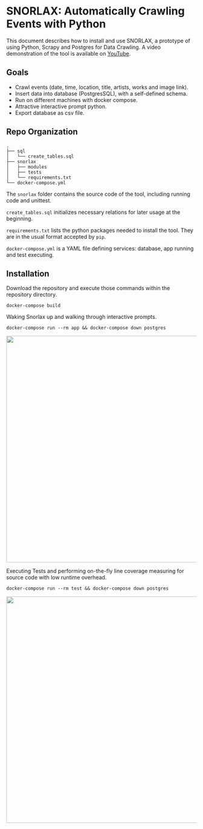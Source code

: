 # SNORLAX: Automatically Crawling Events with Python

This document describes how to install and use SNORLAX, a prototype of using Python, Scrapy and Postgres for Data Crawling. A video demonstration of the tool is available on [YouTube](https://youtu.be/3FeCl4ayFvs).

## Goals
- Crawl events (date, time, location, title, artists, works and image link).
- Insert data into database (PostgresSQL), with a self-defined schema.
- Run on different machines with docker compose.
- Attractive interactive prompt python.
- Export database as csv file.

## Repo Organization

```
.
├── sql
│   └── create_tables.sql
├── snorlax
│   ├── modules
│   ├── tests
│   └── requirements.txt
└── docker-compose.yml
```
The `snorlax` folder contains the source code of the tool, including running code and unittest. 

`create_tables.sql` initializes necessary relations for later usage at the beginning.

`requirements.txt` lists the python packages needed to install the tool. They are in the usual format accepted by `pip`.

`docker-compose.yml` is a YAML file defining services: database, app running and test executing.

## Installation

Download the repository and execute those commands within the repository directory.

```
docker-compose build
```

Waking Snorlax up and walking through interactive prompts.
```
docker-compose run --rm app && docker-compose down postgres
```
<p align="left"><img src="https://user-images.githubusercontent.com/3027146/150591255-90c347b8-0acc-4920-8694-bac3fb293364.jpg" width="600"></p>

Executing Tests and performing on-the-fly line coverage measuring for source code with low runtime overhead.
```
docker-compose run --rm test && docker-compose down postgres
```
<p align="left"><img src="https://user-images.githubusercontent.com/3027146/150591460-d9630c95-a0e9-4705-916d-19d649f99d7e.jpg" width="600"></p>
